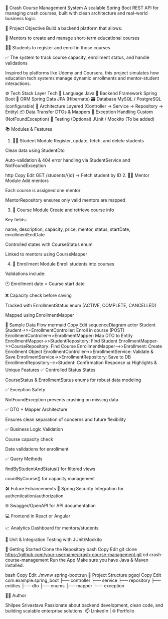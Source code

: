 🧩 Crash Course Management System
A scalable Spring Boot REST API for managing crash courses, built with clean architecture and real-world business logic.

🎯 Project Objective
Build a backend platform that allows:

📘 Mentors to create and manage short-term educational courses

🧑‍🎓 Students to register and enroll in those courses

✅ The system to track course capacity, enrollment status, and handle validations

Inspired by platforms like Udemy and Coursera, this project simulates how education tech systems manage dynamic enrollments and mentor-student interactions.

⚙️ Tech Stack
Layer	Tech
🧠 Language	Java
🔧 Backend Framework	Spring Boot
💾 ORM	Spring Data JPA (Hibernate)
🗃️ Database	MySQL / PostgreSQL (configurable)
🧬 Architecture	Layered (Controller → Service → Repository → Entity)
📦 Data Transfer	DTOs & Mappers
🚨 Exception Handling	Custom (NotFoundException)
🧪 Testing	(Optional) JUnit / Mockito (To be added)

📚 Modules & Features
1. 🧑‍🎓 Student Module
Register, update, fetch, and delete students

Clean data using StudentDto

Auto-validation & 404 error handling via StudentService and NotFoundException

http
Copy
Edit
GET /students/{id} → Fetch student by ID
2. 👨‍🏫 Mentor Module
Add mentors

Each course is assigned one mentor

MentorRepository ensures only valid mentors are mapped

3. 📘 Course Module
Create and retrieve course info

Key fields:

name, description, capacity, price, mentor, status, startDate, enrollmentEndDate

Controlled states with CourseStatus enum

Linked to mentors using CourseMapper

4. 📝 Enrollment Module
Enroll students into courses

Validations include:

🕐 Enrollment date < Course start date

❌ Capacity check before saving

Tracked with EnrollmentStatus enum (ACTIVE, COMPLETE, CANCELLED)

Mapped using EnrollmentMapper

🔄 Sample Data Flow
mermaid
Copy
Edit
sequenceDiagram
    actor Student
    Student->>+EnrollmentController: Enroll in course (POST)
    EnrollmentController->>EnrollmentMapper: Map DTO to Entity
    EnrollmentMapper->>StudentRepository: Find Student
    EnrollmentMapper->>CourseRepository: Find Course
    EnrollmentMapper-->>Enrollment: Create Enrollment Object
    EnrollmentController->>EnrollmentService: Validate & Save
    EnrollmentService->>EnrollmentRepository: Save to DB
    EnrollmentRepository-->>Student: Confirmation Response
📊 Highlights & Unique Features
✅ Controlled Status States

CourseStatus & EnrollmentStatus enums for robust data modeling

✅ Exception Safety

NotFoundException prevents crashing on missing data

✅ DTO + Mapper Architecture

Ensures clean separation of concerns and future flexibility

✅ Business Logic Validation

Course capacity check

Date validations for enrollment

✅ Query Methods

findByStudentAndStatus() for filtered views

countByCourse() for capacity management

🛠️ Future Enhancements
🔐 Spring Security Integration for authentication/authorization

🌐 Swagger/OpenAPI for API documentation

💻 Frontend in React or Angular

📈 Analytics Dashboard for mentors/students

🧪 Unit & Integration Testing with JUnit/Mockito

🚀 Getting Started
Clone the Repository
bash
Copy
Edit
git clone https://github.com/your-username/crash-course-management.git
cd crash-course-management
Run the App
Make sure you have Java & Maven installed.

bash
Copy
Edit
./mvnw spring-boot:run
📁 Project Structure
pgsql
Copy
Edit
com.example.spring_boot
├── controller
├── service
├── repository
├── entities
├── dto
├── enums
├── mapper
└── exception

👨‍💻 Author

Shilpee Srivastava
Passionate about backend development, clean code, and building scalable enterprise solutions.
📫 LinkedIn | 🌐 Portfolio
